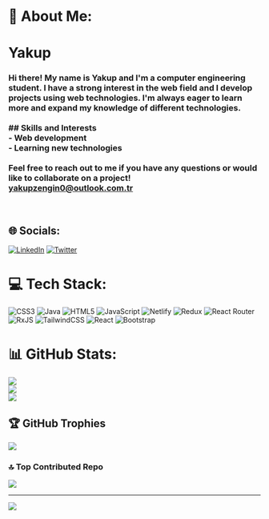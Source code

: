 # 💫 About Me:
# Yakup<br> <h3>Hi there! My name is Yakup and I'm a computer engineering student. I have a strong interest in the web field and I develop projects using web technologies. I'm always eager to learn more and expand my knowledge of different technologies.<br><br>## Skills and Interests<br>- Web development<br>- Learning new technologies<br><br>Feel free to reach out to me if you have any questions or would like to collaborate on a project!<br>yakupzengin0@outlook.com.tr </h3> <br>


## 🌐 Socials:
[![LinkedIn](https://img.shields.io/badge/LinkedIn-%230077B5.svg?logo=linkedin&logoColor=white)](https://linkedin.com/in/https://www.linkedin.com/in/yakup-zengin-72696a270/) [![Twitter](https://img.shields.io/badge/Twitter-%231DA1F2.svg?logo=Twitter&logoColor=white)](https://twitter.com/@yakupzngn16) 

# 💻 Tech Stack:
![CSS3](https://img.shields.io/badge/css3-%231572B6.svg?style=for-the-badge&logo=css3&logoColor=white) ![Java](https://img.shields.io/badge/java-%23ED8B00.svg?style=for-the-badge&logo=java&logoColor=white) ![HTML5](https://img.shields.io/badge/html5-%23E34F26.svg?style=for-the-badge&logo=html5&logoColor=white) ![JavaScript](https://img.shields.io/badge/javascript-%23323330.svg?style=for-the-badge&logo=javascript&logoColor=%23F7DF1E) ![Netlify](https://img.shields.io/badge/netlify-%23000000.svg?style=for-the-badge&logo=netlify&logoColor=#00C7B7) ![Redux](https://img.shields.io/badge/redux-%23593d88.svg?style=for-the-badge&logo=redux&logoColor=white) ![React Router](https://img.shields.io/badge/React_Router-CA4245?style=for-the-badge&logo=react-router&logoColor=white) ![RxJS](https://img.shields.io/badge/rxjs-%23B7178C.svg?style=for-the-badge&logo=reactivex&logoColor=white) ![TailwindCSS](https://img.shields.io/badge/tailwindcss-%2338B2AC.svg?style=for-the-badge&logo=tailwind-css&logoColor=white) ![React](https://img.shields.io/badge/react-%2320232a.svg?style=for-the-badge&logo=react&logoColor=%2361DAFB) ![Bootstrap](https://img.shields.io/badge/bootstrap-%23563D7C.svg?style=for-the-badge&logo=bootstrap&logoColor=white)
# 📊 GitHub Stats:
![](https://github-readme-stats.vercel.app/api?username=yakupzengin&theme=react&hide_border=false&include_all_commits=false&count_private=false)<br/>
![](https://github-readme-streak-stats.herokuapp.com/?user=yakupzengin&theme=react&hide_border=false)<br/>
![](https://github-readme-stats.vercel.app/api/top-langs/?username=yakupzengin&theme=react&hide_border=false&include_all_commits=false&count_private=false&layout=compact)

## 🏆 GitHub Trophies
![](https://github-profile-trophy.vercel.app/?username=yakupzengin&theme=onedark&no-frame=true&no-bg=true&margin-w=4)

### 🔝 Top Contributed Repo
![](https://github-contributor-stats.vercel.app/api?username=yakupzengin&limit=5&theme=dark&combine_all_yearly_contributions=true)

---
[![](https://visitcount.itsvg.in/api?id=yakupzengin&icon=0&color=3)](https://visitcount.itsvg.in)

<!-- Proudly created with GPRM ( https://gprm.itsvg.in ) -->
